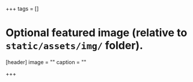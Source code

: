 +++
tags = []

# Optional featured image (relative to `static/assets/img/` folder).
[header]
image = ""
caption = ""

+++
